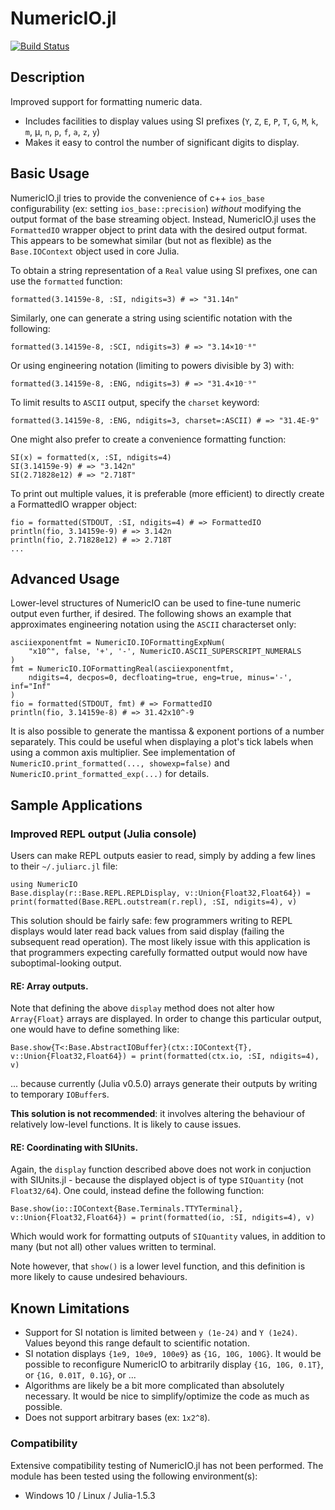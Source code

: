 # NumericIO.jl

[![Build Status](https://github.com/ma-laforge/NumericIO.jl/workflows/CI/badge.svg)](https://github.com/ma-laforge/NumericIO.jl/actions?query=workflow%3ACI)

## Description

Improved support for formatting numeric data.

 - Includes facilities to display values using SI prefixes (`Y`, `Z`, `E`, `P`, `T`, `G`, `M`, `k`, `m`, &mu;, `n`, `p`, `f`, `a`, `z`, `y`)
 - Makes it easy to control the number of significant digits to display.

## Basic Usage

NumericIO.jl tries to provide the convenience of c++ `ios_base` configurability (ex: setting `ios_base::precision`) *without* modifying the output format of the base streaming object. Instead, NumericIO.jl uses the `FormattedIO` wrapper object to print data with the desired output format.  This appears to be somewhat similar (but not as flexible) as the `Base.IOContext` object used in core Julia.

To obtain a string representation of a `Real` value using SI prefixes, one can use the `formatted` function:

	formatted(3.14159e-8, :SI, ndigits=3) # => "31.14n"

Similarly, one can generate a string using scientific notation with the following:

	formatted(3.14159e-8, :SCI, ndigits=3) # => "3.14×10⁻⁸"

Or using engineering notation (limiting to powers divisible by 3) with:

	formatted(3.14159e-8, :ENG, ndigits=3) # => "31.4×10⁻⁹"

To limit results to `ASCII` output, specify the `charset` keyword:

	formatted(3.14159e-8, :ENG, ndigits=3, charset=:ASCII) # => "31.4E-9"

One might also prefer to create a convenience formatting function:

	SI(x) = formatted(x, :SI, ndigits=4)
	SI(3.14159e-9) # => "3.142n"
	SI(2.71828e12) # => "2.718T"

To print out multiple values, it is preferable (more efficient) to directly create a FormattedIO wrapper object:

	fio = formatted(STDOUT, :SI, ndigits=4) # => FormattedIO
	println(fio, 3.14159e-9) # => 3.142n
	println(fio, 2.71828e12) # => 2.718T
	...

## Advanced Usage

Lower-level structures of NumericIO can be used to fine-tune numeric output even further, if desired.  The following shows an example that approximates engineering notation using the `ASCII` characterset only:

	asciiexponentfmt = NumericIO.IOFormattingExpNum(
		"x10^", false, '+', '-', NumericIO.ASCII_SUPERSCRIPT_NUMERALS
	)
	fmt = NumericIO.IOFormattingReal(asciiexponentfmt,
		ndigits=4, decpos=0, decfloating=true, eng=true, minus='-', inf="Inf"
	)
	fio = formatted(STDOUT, fmt) # => FormattedIO
	println(fio, 3.14159e-8) # => 31.42x10^-9

It is also possible to generate the mantissa & exponent portions of a number separately.  This could be useful when displaying a plot's tick labels when using a common axis multiplier.  See implementation of `NumericIO.print_formatted(..., showexp=false)` and `NumericIO.print_formatted_exp(...)` for details.

<a name="Sample_Applications"></a>
## Sample Applications

### Improved REPL output (Julia console)

Users can make REPL outputs easier to read, simply by adding a few lines to their `~/.juliarc.jl` file:

```
using NumericIO
Base.display(r::Base.REPL.REPLDisplay, v::Union{Float32,Float64}) = print(formatted(Base.REPL.outstream(r.repl), :SI, ndigits=4), v)
```

This solution should be fairly safe: few programmers writing to REPL displays would later read back values from said display (failing the subsequent read operation).  The most likely issue with this application is that programmers expecting carefully formatted output would now have suboptimal-looking output.

#### RE: Array outputs.

Note that defining the above `display` method does not alter how `Array{Float}` arrays are displayed.  In order to change this particular output, one would have to define something like:

```
Base.show{T<:Base.AbstractIOBuffer}(ctx::IOContext{T}, v::Union{Float32,Float64}) = print(formatted(ctx.io, :SI, ndigits=4), v)
```

... because currently (Julia v0.5.0) arrays generate their outputs by writing to temporary `IOBuffer`s.

**This solution is not recommended**: it involves altering the behaviour of relatively low-level functions.  It is likely to cause issues.

#### RE: Coordinating with SIUnits.

Again, the `display` function described above does not work in conjuction with SIUnits.jl - because the displayed object is of type `SIQuantity` (not `Float32/64`).  One could, instead define the following function:

```
Base.show(io::IOContext{Base.Terminals.TTYTerminal}, v::Union{Float32,Float64}) = print(formatted(io, :SI, ndigits=4), v)
```

Which would work for formatting outputs of `SIQuantity` values, in addition to many (but not all) other values written to terminal.

Note however, that `show()` is a lower level function, and this definition is more likely to cause undesired behaviours.

## Known Limitations

 - Support for SI notation is limited between `y (1e-24)` and `Y (1e24)`.  Values beyond this range default to scientific notation.
 - SI notation displays `{1e9, 10e9, 100e9}` as `{1G, 10G, 100G}`.  It would be possible to reconfigure NumericIO to arbitrarily display `{1G, 10G, 0.1T}`, or `{1G, 0.01T, 0.1G}`, or ...
 - Algorithms are likely be a bit more complicated than absolutely necessary.  It would be nice to simplify/optimize the code as much as possible.
 - Does not support arbitrary bases (ex: `1x2^8`).

### Compatibility

Extensive compatibility testing of NumericIO.jl has not been performed.  The module has been tested using the following environment(s):

 - Windows 10 / Linux / Julia-1.5.3

